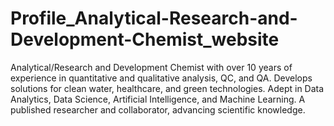 # Profile_Analytical-Research-and-Development-Chemist_website
Analytical/Research and Development Chemist with over 10 years of experience in quantitative and qualitative analysis, QC, and QA. Develops solutions for clean water, healthcare, and green technologies. Adept in Data Analytics, Data Science, Artificial Intelligence, and Machine Learning. A published researcher and collaborator, advancing scientific knowledge.
